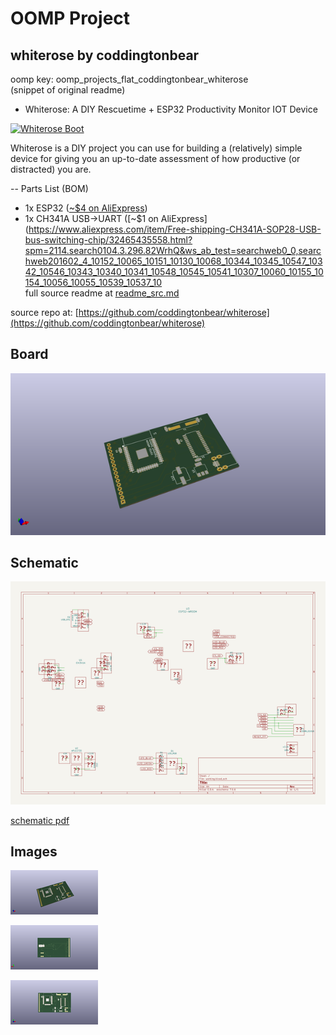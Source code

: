 # OOMP Project  
## whiterose  by coddingtonbear  
  
oomp key: oomp_projects_flat_coddingtonbear_whiterose  
(snippet of original readme)  
  
- Whiterose: A DIY Rescuetime + ESP32 Productivity Monitor IOT Device  
  
  
[![Whiterose Boot](http://img.youtube.com/vi/nXMo9l9A4Xc/0.jpg)](http://www.youtube.com/watch?v=nXMo9l9A4Xc "Whiterose IOT Boot")  
  
  
Whiterose is a DIY project you can use for building a (relatively) simple device for giving you an up-to-date assessment of how productive (or distracted) you are.  
  
-- Parts List (BOM)  
  
* 1x ESP32 ([~$4 on AliExpress](https://www.aliexpress.com/item/ESP-WROOM-32-ESP32-Bluetooth-and-WIFI-Dual-Core-CPU-with-Low-Power-Consumption-MCU/32793415575.html?spm=2114.search0104.3.26.5RzsyN&ws_ab_test=searchweb0_0,searchweb201602_4_10152_10065_10151_10130_10068_10344_10345_10547_10342_10546_10343_10340_10341_10548_10545_10541_10307_10060_10155_10154_10056_10055_10539_10537_10536_10059_10534_10533_100031_10103_10102_5670015_10142_10107_10324_5660015_10325_10562_10084_10083_10561_10178_10312_10313_10314_5650015_10550_10073_10551_10552_10553_10554_10557_10558-10552,searchweb201603_2,ppcSwitch_5&btsid=a117c8df-c8ed-4f43-8924-000555686ad1&algo_expid=a394fe7b-2047-489e-8816-9dba91acb8ad-3&algo_pvid=a394fe7b-2047-489e-8816-9dba91acb8ad))  
* 1x CH341A USB->UART ([~$1 on AliExpress](https://www.aliexpress.com/item/Free-shipping-CH341A-SOP28-USB-bus-switching-chip/32465435558.html?spm=2114.search0104.3.296.82WrhQ&ws_ab_test=searchweb0_0,searchweb201602_4_10152_10065_10151_10130_10068_10344_10345_10547_10342_10546_10343_10340_10341_10548_10545_10541_10307_10060_10155_10154_10056_10055_10539_10537_10  
  full source readme at [readme_src.md](readme_src.md)  
  
source repo at: [https://github.com/coddingtonbear/whiterose](https://github.com/coddingtonbear/whiterose)  
## Board  
  
[![working_3d.png](working_3d_600.png)](working_3d.png)  
## Schematic  
  
[![working_schematic.png](working_schematic_600.png)](working_schematic.png)  
  
[schematic pdf](working_schematic.pdf)  
## Images  
  
[![working_3d.png](working_3d_140.png)](working_3d.png)  
  
[![working_3d_back.png](working_3d_back_140.png)](working_3d_back.png)  
  
[![working_3d_front.png](working_3d_front_140.png)](working_3d_front.png)  
